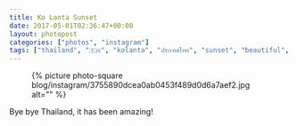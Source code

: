 ```yaml
---
title: Ko Lanta Sunset
date: 2017-05-01T02:36:47+00:00
layout: photopost
categories: ["photos", "instagram"]
tags: ["thailand", "🇹🇭", "kolanta", "ประเทศไทย", "sunset", "beautiful", "sea", "sun", "colours", "nature", "andamansea", "clouds", "islands", "thainights", "landscape", "❤️"]
---
```


<figure class="photo photo--square">
  {% picture photo-square blog/instagram/3755890dcea0ab0453f489d0d6a7aef2.jpg alt="" %}
</figure>

Bye bye Thailand, it has been amazing!
